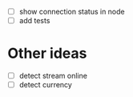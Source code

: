 
- [ ] show connection status in node
- [ ] add tests

# Other ideas
- [ ] detect stream online
- [ ] detect currency